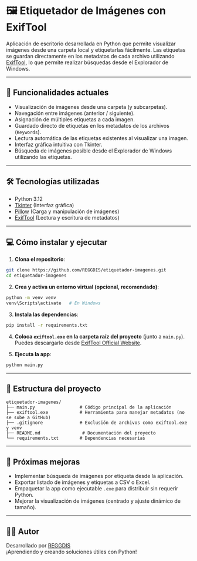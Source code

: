 # 🖼️ Etiquetador de Imágenes con ExifTool

Aplicación de escritorio desarrollada en Python que permite visualizar imágenes desde una carpeta local y etiquetarlas fácilmente. Las etiquetas se guardan directamente en los metadatos de cada archivo utilizando [ExifTool](https://exiftool.org/), lo que permite realizar búsquedas desde el Explorador de Windows.

---

## 🚀 Funcionalidades actuales

- Visualización de imágenes desde una carpeta (y subcarpetas).
- Navegación entre imágenes (anterior / siguiente).
- Asignación de múltiples etiquetas a cada imagen.
- Guardado directo de etiquetas en los metadatos de los archivos (`Keywords`).
- Lectura automática de las etiquetas existentes al visualizar una imagen.
- Interfaz gráfica intuitiva con Tkinter.
- Búsqueda de imágenes posible desde el Explorador de Windows utilizando las etiquetas.

---

## 🛠 Tecnologías utilizadas

- Python 3.12
- [Tkinter](https://docs.python.org/3/library/tkinter.html) (Interfaz gráfica)
- [Pillow](https://python-pillow.org/) (Carga y manipulación de imágenes)
- [ExifTool](https://exiftool.org/) (Lectura y escritura de metadatos)

---

## 💻 Cómo instalar y ejecutar

1. **Clona el repositorio**:

```bash
git clone https://github.com/REGGDIS/etiquetador-imagenes.git
cd etiquetador-imagenes
```

2. **Crea y activa un entorno virtual (opcional, recomendado)**:

```bash
python -m venv venv
venv\Scripts\activate   # En Windows
```

3. **Instala las dependencias**:

```bash
pip install -r requirements.txt
```

4. **Coloca `exiftool.exe` en la carpeta raíz del proyecto** (junto a `main.py`).  
   Puedes descargarlo desde [ExifTool Official Website](https://exiftool.org/).

5. **Ejecuta la app**:

```bash
python main.py
```

---

## 📂 Estructura del proyecto

```
etiquetador-imagenes/
├── main.py                 # Código principal de la aplicación
├── exiftool.exe            # Herramienta para manejar metadatos (no se sube a GitHub)
├── .gitignore              # Exclusión de archivos como exiftool.exe y venv
├── README.md                # Documentación del proyecto
└── requirements.txt        # Dependencias necesarias
```

---

## 🔮 Próximas mejoras

- Implementar búsqueda de imágenes por etiqueta desde la aplicación.
- Exportar listado de imágenes y etiquetas a CSV o Excel.
- Empaquetar la app como ejecutable `.exe` para distribuir sin requerir Python.
- Mejorar la visualización de imágenes (centrado y ajuste dinámico de tamaño).

---

## 👨‍💻 Autor

Desarrollado por [REGGDIS](https://github.com/REGGDIS)  
¡Aprendiendo y creando soluciones útiles con Python!
